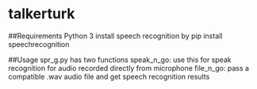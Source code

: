 # talkerturk

##Requirements
Python 3
install speech recognition by 
pip install speechrecognition

##Usage
spr_g.py has two functions
speak_n_go: use this for speak recognition for audio recorded directly from microphone
file_n_go: pass a compatible .wav audio file and get speech recognition results
